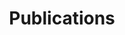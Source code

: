 ---
title: Publications
menu:
  sidebar:
    name: Publications
    identifier: publications
    weight: 300
---